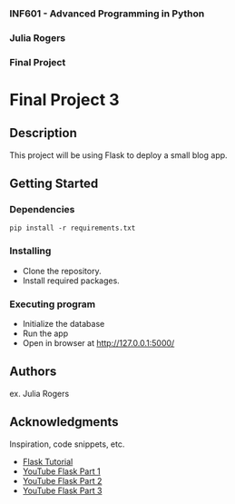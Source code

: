 ### INF601 - Advanced Programming in Python
### Julia Rogers
### Final Project

# Final Project 3

## Description

This project will be using Flask to deploy a small blog app.

## Getting Started
 
### Dependencies

```
pip install -r requirements.txt
```

### Installing

* Clone the repository.
* Install required packages.

### Executing program

* Initialize the database
* Run the app
* Open in browser at http://127.0.0.1:5000/

## Authors

ex. Julia Rogers

## Acknowledgments

Inspiration, code snippets, etc.
* [Flask Tutorial](https://flask.palletsprojects.com/en/stable/tutorial/)
* [YouTube Flask Part 1](https://www.youtube.com/watch?v=Yry14DldSvs)
* [YouTube Flask Part 2](https://www.youtube.com/watch?v=ueZepb0qFvA)
* [YouTube Flask Part 3](https://www.youtube.com/watch?v=WuT-bi6ctjc)